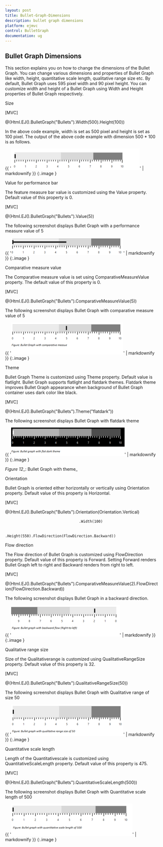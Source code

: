 ```yaml
---
layout: post
title: Bullet-Graph-Dimensions
description: bullet graph dimensions
platform: ejmvc
control: BulletGraph	
documentation: ug
---
```


## Bullet Graph Dimensions

This section explains you on how to change the dimensions of the Bullet Graph. You can change various dimensions and properties of Bullet Graph like width, height, quantitative scale length, qualitative range size etc. By default, Bullet Graph uses 595 pixel width and 90 pixel height. You can customize width and height of a Bullet Graph using Width and Height properties of Bullet Graph respectively.

Size

[MVC]



@(Html.EJ().BulletGraph("Bullets").Width(500).Height(100))



In the above code example, width is set as 500 pixel and height is set as 100 pixel. The output of the above code example with dimension 500 * 100 is as follows.



{{ '![](Bullet-Graph-Dimensions_images/Bullet-Graph-Dimensions_img1.png)' | markdownify }}
{:.image }


Value for performance bar

The feature measure bar value is customized using the Value property. Default value of this property is 0. 

[MVC]



@(Html.EJ().BulletGraph("Bullets").Value(5))



The following screenshot displays Bullet Graph with a performance measure value of 5

{{ '![](Bullet-Graph-Dimensions_images/Bullet-Graph-Dimensions_img2.png)' | markdownify }}
{:.image }


Comparative measure value

The Comparative measure value is set using ComparativeMeasureValue property. The default value of this property is 0. 

[MVC]



@(Html.EJ().BulletGraph("Bullets").ComparativeMeasureValue(5))



The following screenshot displays Bullet Graph with comparative measure value of 5



{{ '![](Bullet-Graph-Dimensions_images/Bullet-Graph-Dimensions_img3.png)' | markdownify }}
{:.image }




Theme

Bullet Graph Theme is customized using Theme property. Default value is flatlight. Bullet Graph supports flatlight and flatdark themes. Flatdark theme improves Bullet Graph appearance when background of Bullet Graph container uses dark color like black. 

[MVC]



@(Html.EJ().BulletGraph("Bullets").Theme("flatdark”))



The following screenshot displays Bullet Graph with flatdark theme



{{ '![](Bullet-Graph-Dimensions_images/Bullet-Graph-Dimensions_img4.png)' | markdownify }}
{:.image }

_Figure_ _12__: Bullet Graph with theme_

Orientation

Bullet Graph is oriented either horizontally or vertically using Orientation property. Default value of this property is Horizontal. 

[MVC]



@(Html.EJ().BulletGraph("Bullets").Orientation(Orientation.Vertical)

                                      .Width(100)

                                      .Height(550).FlowDirection(FlowDirection.Backward))

Flow direction

The Flow direction of Bullet Graph is customized using FlowDirection property. Default value of this property is Forward. Setting Forward renders Bullet Graph left to right and Backward renders from right to left.



[MVC]



@(Html.EJ().BulletGraph("Bullets").ComparativeMeasureValue(2).FlowDirection(FlowDirection.Backward))



The following screenshot displays Bullet Graph in a backward direction.

{{ '![](Bullet-Graph-Dimensions_images/Bullet-Graph-Dimensions_img5.png)' | markdownify }}
{:.image }


Qualitative range size

Size of the Qualitativerange is customized using QualitativeRangeSize property. Default value of this property is 32. 

[MVC]



@(Html.EJ().BulletGraph("Bullets").QualitativeRangeSize(50))



The following screenshot displays Bullet Graph with Qualitative range of size 50

{{ '![](Bullet-Graph-Dimensions_images/Bullet-Graph-Dimensions_img6.png)' | markdownify }}
{:.image }


Quantitative scale length

Length of the Quantitativescale is customized using QuantitativeScaleLength property. Default value of this property is 475. 

[MVC]



@(Html.EJ().BulletGraph("Bullets").QuantitativeScaleLength(500))



The following screenshot displays Bullet Graph with Quantitative scale length of 500

{{ '![](Bullet-Graph-Dimensions_images/Bullet-Graph-Dimensions_img7.png)' | markdownify }}
{:.image }


